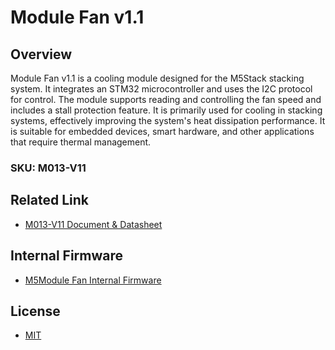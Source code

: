 # Module Fan v1.1

## Overview
Module Fan v1.1 is a cooling module designed for the M5Stack stacking system. It integrates an STM32 microcontroller and uses the I2C protocol for control. The module supports reading and controlling the fan speed and includes a stall protection feature. It is primarily used for cooling in stacking systems, effectively improving the system's heat dissipation performance. It is suitable for embedded devices, smart hardware, and other applications that require thermal management.

### SKU: M013-V11

## Related Link
- [M013-V11 Document & Datasheet](https://docs.m5stack.com/zh_CN/module/Module%20Fan%20v1.1)

## Internal Firmware
- [M5Module Fan Internal Firmware](https://github.com/m5stack/M5Module-Fan-Internal-FW)

## License
- [MIT](https://github.com/m5stack/M5Module-Fan/blob/main/LICENSE)